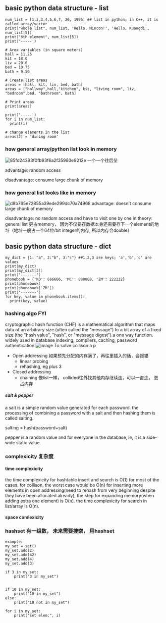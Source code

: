
## basic python data structure - list
```
num_list = [1,2,3,4,5,6,7, 26, 1996] ## list in python; in C++, it is called array/vector
print("whole list", num_list, 'Hello, Mincon!', 'Hello, Kuangdi', num_list[5])
print("6th element", num_list[5])
print('-----')

# Area variables (in square meters)
hall = 11.25
kit = 18.0
liv = 20.0
bed = 10.75
bath = 9.50

# Create list areas
areas = [hall, kit, liv, bed, bath]
areas = ["hallway",hall,"kitchen", kit, "living room", liv, "bedroom",bed, "bathroom", bath]

# Print areas
print(areas)

print('-----')
for i in num_list:
  print(i)

# change elements in the list
areas[2] = 'dining room'
```
### how general array/python list look in memory 
![85fd24393f0fb93f6a2f35960e9212e](https://user-images.githubusercontent.com/90355504/134811625-1d49b2c9-135c-42ea-8535-58acdb58ae9f.png)
一个一个往后垒 

advantage: random access 

disadvantage: consume large chunk of memory 

### how general list looks like in memory
![d8b765e72855a39ede299dc70a74968](https://user-images.githubusercontent.com/90355504/134812081-5b2ee122-a05b-4350-9021-b9a48fa2a45c.png)
advantage: doesn't consume large chunk of memory 

disadvantage: no random access and have to visit one by one
in theory: general list 更占memory， 因为不仅要存数据本身还需要存下一个element的地址（地址一般占一个64位/bit integer的内存, 所以内存会double） 

## basic python data structure - dict
```
my_dict = {1: "a", 2:"b", 3:"c"} ##1,2,3 are keys; 'a','b','c' are values 
print(my_dict)
print(my_dict[3])
print('-------')
phonebook = {'KD': 666666, 'MC': 888888, 'ZM': 222222}
print(phonebook)
print(phonebook['ZM'])
print('-------')
for key, value in phonebook.items():
  print(key, value)
```

### hashing algo FYI 
cryptographic hash function (CHF) is a mathematical algorithm that maps data of an arbitrary size (often called the "message") to a bit array of a fixed size (the "hash value", "hash", or "message digest").a one way function. widely used in database indexing, compilers, caching, password authentication
![image](https://user-images.githubusercontent.com/90355504/135251641-5eb76aaf-08a0-4472-9efb-79e84349da5e.png)
To solve collison:a p
- Open addressing 如果预先分配的内存满了，再往里插入的话，会报错
    - linear probing
    - rehashing, eg plus 3
- Closed addressing
    - chaining 像list一样， collided往外找其他内存继续连，可以一直连， 更占内存
##### salt & pepper
a salt is a simple random value generated for each password. the processing of combining a password with a salt and then hashing them is called salting.

salting = hash(password+salt)

pepper is a random value and for everyone in the database, ie, it is a side-wide static value.

### complexicity 复杂度
#### time complexicity 
the time complexicity for hashtable insert and search is O(1) for most of the cases.
for collison, the worst case would be O(n)
for inserting more elements in open addressing(need to rehash from very beginning despite they have been allocated already), the step for expanding memory(when adding extra one element) is O(n). 
the time complexicity for search in list/array is O(n).

#### space comlexicity

### hashset 有一组数， 未来需要搜索， 用hashset 
```
example:
my_set = set()
my_set.add(2)
my_set.add(42)
my_set.add(4)
my_set.add(3)

if 3 in my_set:
    print("3 in my_set")
    

if 10 in my_set:
    print("10 in my_set")
else:
    print("10 not in my_set")

for i in my_set:
    print("set elem:", i)
``` 
